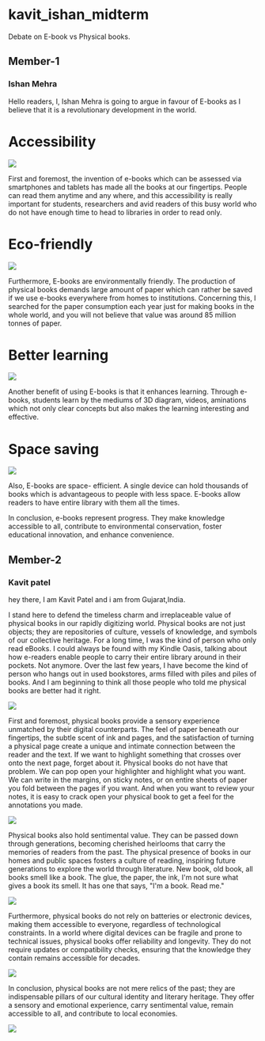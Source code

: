 # kavit_ishan_midterm
Debate on E-book vs Physical books.

## Member-1
### Ishan Mehra

 Hello readers,
 I, Ishan Mehra is going to argue in favour of E-books as I believe that it is a revolutionary development in the world.

 # Accessibility
<img src="images/ON-FINGERTIPS.webp">

First and foremost, the invention of e-books which can be assessed via smartphones and tablets has made all the books at our fingertips. People can read them anytime and any where, and this accessibility is really important for students, researchers and avid readers of this busy world who do not have enough time to head to libraries in order to read only.

# Eco-friendly
<img src="images/SAVE-TREES.jpg">

Furthermore, E-books are environmentally friendly. The production of physical books demands large amount of paper which can rather be saved if we use e-books everywhere from homes to institutions. Concerning this, I searched for the paper consumption each year just for making books in the whole world, and you will not believe that value was around 85 million tonnes of paper.

# Better learning
<img src="images/ANIMATION.webp">

Another benefit of using E-books is that it enhances learning. Through e-books, students learn by the mediums of 3D diagram, videos, aminations which not only clear concepts but also makes the learning interesting and effective.

# Space saving
<img src="images/SPSCE-SAVING.jpg">

Also, E-books are space- efficient. A single device can hold thousands of books which is advantageous to people with less space. E-books allow readers to have entire library with them all the times.


In conclusion, e-books represent progress. They make knowledge accessible to all, contribute to environmental conservation, foster educational innovation, and enhance convenience.


## Member-2
### Kavit patel

hey there, I am Kavit Patel and i am from Gujarat,India.

I stand here to defend the timeless charm and irreplaceable value of physical books in our rapidly digitizing world. Physical books are not just objects; they are repositories of culture, vessels of knowledge, and symbols of our collective heritage. For a long time, I was the kind of person who only read eBooks. I could always be found with my Kindle Oasis, talking about how e-readers enable people to carry their entire library around in their pockets. Not anymore. Over the last few years, I have become the kind of person who hangs out in used bookstores, arms filled with piles and piles of books. And I am beginning to think all those people who told me physical books are better had it right.

<img src="images/2.jpg">

First and foremost, physical books provide a sensory experience unmatched by their digital counterparts. The feel of paper beneath our fingertips, the subtle scent of ink and pages, and the satisfaction of turning a physical page create a unique and intimate connection between the reader and the text. If we want to highlight something that crosses over onto the next page, forget about it. Physical books do not have that problem. We can pop open your highlighter and highlight what you want. We can write in the margins, on sticky notes, or on entire sheets of paper you fold between the pages if you want. And when you want to review your notes, it is easy to crack open your physical book to get a feel for the annotations you made.

<img src="images/5.jpg"> 

Physical books also hold sentimental value. They can be passed down through generations, becoming cherished heirlooms that carry the memories of readers from the past. The physical presence of books in our homes and public spaces fosters a culture of reading, inspiring future generations to explore the world through literature. New book, old book, all books smell like a book. The glue, the paper, the ink, I'm not sure what gives a book its smell. It has one that says, "I'm a book. Read me."

<img src="images/4.jpeg">

Furthermore, physical books do not rely on batteries or electronic devices, making them accessible to everyone, regardless of technological constraints. In a world where digital devices can be fragile and prone to technical issues, physical books offer reliability and longevity. They do not require updates or compatibility checks, ensuring that the knowledge they contain remains accessible for decades.

<img src="images/3.jpeg">

In conclusion, physical books are not mere relics of the past; they are indispensable pillars of our cultural identity and literary heritage. They offer a sensory and emotional experience, carry sentimental value, remain accessible to all, and contribute to local economies. 

<img src="images/1.jpg">


